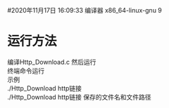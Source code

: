 #2020年11月17日 16:09:33
编译器 x86_64-linux-gnu 9<br>
<h1>运行方法</h1>
编译Http_Download.c
然后运行 
<br>终端命令运行
<br>示例<br>
./Http_Download http链接<br>
./Http_Download http链接 保存的文件名和文件路径<br>















